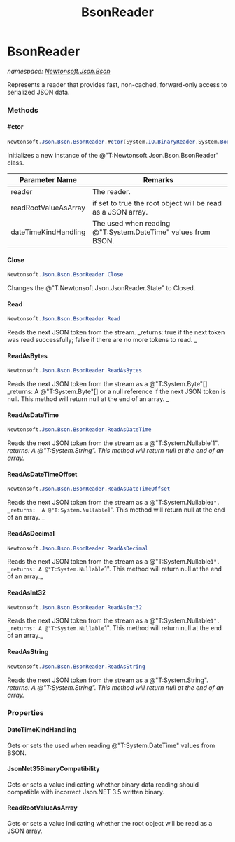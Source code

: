 ﻿---
title: BsonReader
---

# BsonReader
_namespace: [Newtonsoft.Json.Bson](N-Newtonsoft.Json.Bson.html)_

Represents a reader that provides fast, non-cached, forward-only access to serialized JSON data.

### Methods

#### #ctor
```csharp
Newtonsoft.Json.Bson.BsonReader.#ctor(System.IO.BinaryReader,System.Boolean,System.DateTimeKind)
```
Initializes a new instance of the @"T:Newtonsoft.Json.Bson.BsonReader" class.

|Parameter Name|Remarks|
|--------------|-------|
|reader|The reader.|
|readRootValueAsArray|if set to true the root object will be read as a JSON array.|
|dateTimeKindHandling|The  used when reading @"T:System.DateTime" values from BSON.|


#### Close
```csharp
Newtonsoft.Json.Bson.BsonReader.Close
```
Changes the @"T:Newtonsoft.Json.JsonReader.State" to Closed.

#### Read
```csharp
Newtonsoft.Json.Bson.BsonReader.Read
```
Reads the next JSON token from the stream.
_returns: 
            true if the next token was read successfully; false if there are no more tokens to read.
            _

#### ReadAsBytes
```csharp
Newtonsoft.Json.Bson.BsonReader.ReadAsBytes
```
Reads the next JSON token from the stream as a @"T:System.Byte"[].
_returns: 
            A @"T:System.Byte"[] or a null reference if the next JSON token is null. This method will return null at the end of an array.
            _

#### ReadAsDateTime
```csharp
Newtonsoft.Json.Bson.BsonReader.ReadAsDateTime
```
Reads the next JSON token from the stream as a @"T:System.Nullable`1".
_returns: A @"T:System.String". This method will return null at the end of an array._

#### ReadAsDateTimeOffset
```csharp
Newtonsoft.Json.Bson.BsonReader.ReadAsDateTimeOffset
```
Reads the next JSON token from the stream as a @"T:System.Nullable`1".
_returns: 
            A @"T:System.Nullable`1". This method will return null at the end of an array.
            _

#### ReadAsDecimal
```csharp
Newtonsoft.Json.Bson.BsonReader.ReadAsDecimal
```
Reads the next JSON token from the stream as a @"T:System.Nullable`1".
_returns: A @"T:System.Nullable`1". This method will return null at the end of an array._

#### ReadAsInt32
```csharp
Newtonsoft.Json.Bson.BsonReader.ReadAsInt32
```
Reads the next JSON token from the stream as a @"T:System.Nullable`1".
_returns: A @"T:System.Nullable`1". This method will return null at the end of an array._

#### ReadAsString
```csharp
Newtonsoft.Json.Bson.BsonReader.ReadAsString
```
Reads the next JSON token from the stream as a @"T:System.String".
_returns: A @"T:System.String". This method will return null at the end of an array._



### Properties

#### DateTimeKindHandling
Gets or sets the used when reading @"T:System.DateTime" values from BSON.
#### JsonNet35BinaryCompatibility
Gets or sets a value indicating whether binary data reading should compatible with incorrect Json.NET 3.5 written binary.
#### ReadRootValueAsArray
Gets or sets a value indicating whether the root object will be read as a JSON array.

